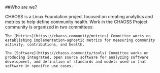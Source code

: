 ##Who are we?

CHAOSS is a Linux Foundation project focused on creating analytics and metrics to help define community health. Work in the CHAOSS Project community is organized in two committees:

    The [Metrics](https://chaoss.community/metrics) Committee works on establishing implementation-agnostic metrics for measuring community activity, contributions, and health.

    The [Software](https://chaoss.community/tools) Committee works on producing integrated, open source software for analyzing software development, and definition of standards and models used in that software in specific use cases.
